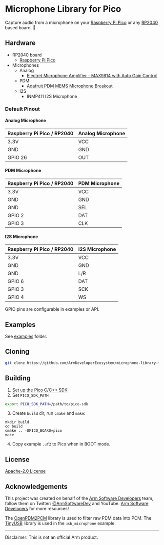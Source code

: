 # Microphone Library for Pico

Capture audio from a microphone on your [Raspberry Pi Pico](https://www.raspberrypi.org/products/raspberry-pi-pico/) or any [RP2040](https://www.raspberrypi.org/products/rp2040/) based board. 🎤


## Hardware

 * RP2040 board
   * [Raspberry Pi Pico](https://www.raspberrypi.org/products/raspberry-pi-pico/)
 * Microphones
   * Analog
     * [Electret Microphone Amplifier - MAX9814 with Auto Gain Control](https://www.adafruit.com/product/1713) 
   * PDM
     * [Adafruit PDM MEMS Microphone Breakout](https://www.adafruit.com/product/3492)
   * I2S
     * INMP411 I2S Microphone

### Default Pinout

#### Analog Microphone

| Raspberry Pi Pico / RP2040 | Analog Microphone |
| -------------------------- | ----------------- |
| 3.3V | VCC |
| GND | GND |
| GPIO 26 | OUT |

#### PDM Microphone

| Raspberry Pi Pico / RP2040 | PDM Microphone |
| -------------------------- | ----------------- |
| 3.3V | VCC |
| GND | GND |
| GND | SEL |
| GPIO 2 | DAT |
| GPIO 3 | CLK |

#### I2S Microphone

| Raspberry Pi Pico / RP2040 | I2S Microphone |
| -------------------------- | ----------------- |
| 3.3V | VCC |
| GND | GND |
| GND | L/R |
| GPIO 6 | DAT |
| GPIO 3 | SCK |
| GPIO 4 | WS |

GPIO pins are configurable in examples or API.

## Examples

See [examples](examples/) folder.


## Cloning

```sh
git clone https://github.com/ArmDeveloperEcosystem/microphone-library-for-pico.git 
```

## Building

1. [Set up the Pico C/C++ SDK](https://datasheets.raspberrypi.org/pico/getting-started-with-pico.pdf)
2. Set `PICO_SDK_PATH`
```sh
export PICO_SDK_PATH=/path/to/pico-sdk
```
3. Create `build` dir, run `cmake` and `make`:
```
mkdir build
cd build
cmake .. -DPICO_BOARD=pico
make
```
4. Copy example `.uf2` to Pico when in BOOT mode.

## License

[Apache-2.0 License](LICENSE)

## Acknowledgements

This project was created on behalf of the [Arm Software Developers](https://developer.arm.com/) team, follow them on Twitter: [@ArmSoftwareDev](https://twitter.com/armsoftwaredev) and YouTube: [Arm Software Developers](https://www.youtube.com/channel/UCHUAckhCfRom2EHDGxwhfOg) for more resources!

The [OpenPDM2PCM](https://os.mbed.com/teams/ST/code/X_NUCLEO_CCA02M1//file/53f8b511f2a1/Middlewares/OpenPDM2PCM/) library is used to filter raw PDM data into PCM. The [TinyUSB](https://github.com/hathach/tinyusb) library is used in the `usb_microphone` example.

---

Disclaimer: This is not an official Arm product.
